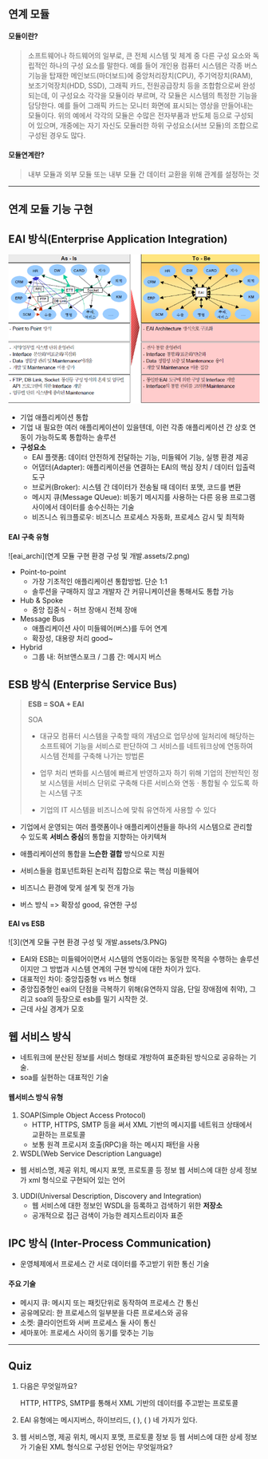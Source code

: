 ## 연계 모듈

#### 모듈이란?
> 소프트웨어나 하드웨어의 일부로, 큰 전체 시스템 및 체계 중 다른 구성 요소와 독립적인 하나의 구성 요소를 말한다.
> 예를 들어 개인용 컴퓨터 시스템은 각종 버스 기능을 탑재한 메인보드(마더보드)에 중앙처리장치(CPU), 주기억장치(RAM), 보조기억장치(HDD, SSD), 그래픽 카드, 전원공급장치 등을 조합함으로써 완성되는데, 이 구성요소 각각을 모듈이라 부르며, 각 모듈은 시스템의 특정한 기능을 담당한다. 예를 들어 그래픽 카드는 모니터 화면에 표시되는 영상을 만들어내는 모듈이다.
위의 예에서 각각의 모듈은 수많은 전자부품과 반도체 등으로 구성되어 있으며, 개중에는 자기 자신도 모듈러한 하위 구성요소(서브 모듈)의 조합으로 구성된 경우도 많다.

#### 모듈연계란?
> 내부 모듈과 외부 모듈 또는 내부 모듈 간 데이터 교환을 위해 관계를 설정하는 것

<hr>

## 연계 모듈 기능 구현

## EAI 방식(Enterprise Application Integration)
<img src="연계 모듈 구현 환경 구성 및 개발.assets/1.png" alt="EAI_ex" />

- 기업 애플리케이션 통합
- 기업 내 필요한 여러 애플리케이션이 있을텐데, 이런 각종 애플리케이션 간 상호 연동이 가능하도록 통합하는 솔루션
- **구성요소**
  - EAI 플랫폼: 데이터 안전하게 전달하는 기능, 미들웨어 기능, 실행 환경 제공
  - 어댑터(Adapter): 애플리케이션을 연결하는 EAI의 핵심 장치 / 데이터 입출력 도구
  - 브로커(Broker):  시스템 간 데이터가 전송될 때 데이터 포맷, 코드를 변환
  - 메시지 큐(Message QUeue): 비동기 메시지를 사용하는 다른 응용 프로그램 사이에서 데이터를 송수신하는 기술
  - 비즈니스 워크플로우: 비즈니스 프로세스 자동화, 프로세스 감시 및 최적화



#### EAI 구축 유형

![eai_archi](연계 모듈 구현 환경 구성 및 개발.assets/2.png)

- Point-to-point
  - 가장 기초적인 애플리케이션 통합방법. 단순 1:1
  - 솔루션을 구매하지 않고 개발자 간 커뮤니케이션을 통해서도 통합 가능
- Hub & Spoke
  - 중앙 집중식 - 허브 장애시 전체 장애
- Message Bus
  - 애플리케이션 사이 미들웨어(버스)를 두어 연계
  - 확장성, 대용량 처리 good~
- Hybrid
  - 그룹 내: 허브앤스포크 / 그룹 간: 메시지 버스



## ESB 방식 (Enterprise Service Bus)

>  **ESB = SOA + EAI** 
>
>  SOA
>
> - 대규모 컴퓨터 시스템을 구축할 때의 개념으로 업무상에 일처리에 해당하는 소프트웨어 기능을 서비스로 판단하여 그 서비스를 네트워크상에 연동하여 시스템 전체를 구축해 나가는 방법론
>
> - 업무 처리 변화를 시스템에 빠르게 반영하고자 하기 위해 기업의 전반적인 정보 시스템을 서비스 단위로 구축해 다른 서비스와 연동 · 통합될 수 있도록 하는 시스템 구조
> - 기업의 IT 시스템을 비즈니스에 맞춰 유연하게 사용할 수 있다

- 기업에서 운영되는 여러 플랫폼이나 애플리케이션들을 하나의 시스템으로 관리할 수 있도록 **서비스 중심**의 통합을 지향하는 아키텍쳐
- 애플리케이션의 통합을 **느슨한 결합** 방식으로 지원

- 서비스들을 컴포넌트화된 논리적 집합으로 묶는 핵심 미들웨어
- 비즈니스 환경에 맞게 설계 및 전개 가능
- 버스 방식 => 확장성 good, 유연한 구성



#### EAI vs ESB

![3](연계 모듈 구현 환경 구성 및 개발.assets/3.PNG)

- EAI와 ESB는 미들웨어이면서 시스템의 연동이라는 동일한 목적을 수행하는 솔루션이지만 그 방법과 시스템 연계의 구현 방식에 대한 차이가 있다.
- 대표적인 차이: 중앙집중형 vs 버스 형태
- 중앙집중형인 eai의 단점을 극복하기 위해(유연하지 않음, 단일 장애점에 취약), 그리고 soa의 등장으로 esb를 밀기 시작한 것.
- 근데 사실 경계가 모호



## 웹 서비스 방식

- 네트워크에 분산된 정보를 서비스 형태로 개방하여 표준화된 방식으로 공유하는 기술.
- soa를 실현하는 대표적인 기술

#### 웹서비스 방식 유형

1. SOAP(Simple Object Access Protocol)
   - HTTP, HTTPS, SMTP 등을 써서 XML 기반의 메시지를 네트워크 상태에서 교환하는 프로토콜
   - 보통 원격 프로시저 호출(RPC)을 하는 메시지 패턴을 사용
2.  WSDL(Web Service Description Language)
   - 웹 서비스명, 제공 위치, 메시지 포맷, 프로토콜 등 정보 웹 서비스에 대한 상세 정보가 xml 형식으로 구현되어 있는 언어

3. UDDI(Universal Description, Discovery and Integration)
   - 웹 서비스에 대한 정보인 WSDL을 등록하고 검색하기 위한 **저장소**
   - 공개적으로 접근 검색이 가능한 레지스트리이자 표준



## IPC 방식 (Inter-Process Communication)

- 운영체제에서 프로세스 간 서로 데이터를 주고받기 위한 통신 기술

#### 주요 기술

- 메시지 큐: 메시지 또는 패킷단위로 동작하여 프로세스 간 통신
- 공유메모리: 한 프로세스의 일부분을 다른 프로세스와 공유
- 소켓: 클라이언트와 서버 프로세스 둘 사이 통신
- 세마포어: 프로세스 사이의 동기를 맞추는 기능

<hr>

## Quiz

1. 다음은 무엇일까요?

   HTTP, HTTPS, SMTP를 통해서 XML 기반의 데이터를 주고받는 프로토콜

2. EAI 유형에는 메시지버스, 하이브리드, (           ), (              ) 네 가지가 있다.

3. 웹 서비스명, 제공 위치, 메시지 포맷, 프로토콜 정보 등 웹 서비스에 대한 상세 정보가 기술된 XML 형식으로 구성된 언어는 무엇일까요? 